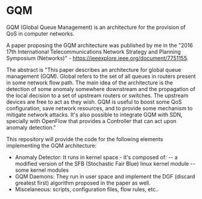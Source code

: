 # GQM
GQM (Global Queue Management) is an architecture for the provision of QoS in computer networks.

A paper proposing the GQM architecture was published by me in the "2016 17th International Telecommunications Network Strategy and Planning Symposium (Networks)" - https://ieeexplore.ieee.org/document/7751155.

The abstract is "This paper describes an architecture for global queue management (GQM). Global refers to the set of all queues in routers present in some network flow path. The main idea of the architecture is the detection of some anomaly somewhere downstream and the propagation of the local decision to a set of upstream routers or switches. The upstream devices are free to act as they wish. GQM is useful to boost some QoS configuration, save network resources, and to provide some mechanism to mitigate network attacks. It's also possible to integrate GQM with SDN, specially with OpenFlow that provides a Controller that can act upon anomaly detection."

This repository will provide the code for the following elements implementing the GQM architecture:

- Anomaly Detector: It runs in kernel space - it's composed of: 
    -- a modified version of the SFB (Stochastic Fair Blue) linux kernel module
    -- some kernel modules 
- GQM Daemons: They run in user space and implement the DGF (discard greatest first) algorithm proposed in the paper as well.
- Miscelaneous: scripts, configuration files, flow rules, etc..
